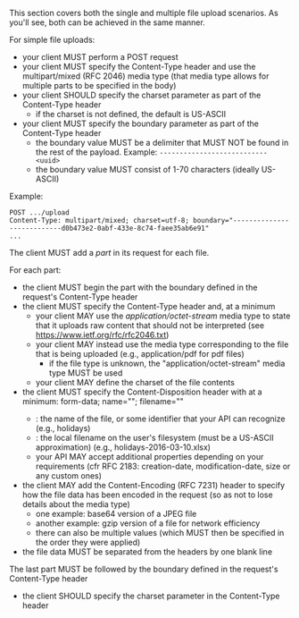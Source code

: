 This section covers both the single and multiple file upload scenarios. As you'll see, both can be achieved in the same manner.

For simple file uploads:
* your client MUST perform a POST request
* your client MUST specify the Content-Type header and use the multipart/mixed (RFC 2046) media type (that media type allows for multiple parts to be specified in the body)
* your client SHOULD specify the charset parameter as part of the Content-Type header
  * if the charset is not defined, the default is US-ASCII
* your client MUST specify the boundary parameter as part of the Content-Type header
  * the boundary value MUST be a delimiter that MUST NOT be found in the rest of the payload. Example: `---------------------------<uuid>`
  * the boundary value MUST consist of 1-70 characters (ideally US-ASCII)

Example:
```
POST .../upload
Content-Type: multipart/mixed; charset=utf-8; boundary="---------------------------d0b473e2-0abf-433e-8c74-faee35ab6e91"
...
```

The client MUST add a _part_ in its request for each file.

For each part:
* the client MUST begin the part with the boundary defined in the request's Content-Type header
* the client MUST specify the Content-Type header and, at a minimum
  * your client MAY use the _application/octet-stream_ media type to state that it uploads raw content that should not be interpreted (see https://www.ietf.org/rfc/rfc2046.txt)
  * your client MAY instead use the media type corresponding to the file that is being uploaded (e.g., application/pdf for pdf files)
    * if the file type is unknown, the "application/octet-stream" media type MUST be used
  * your client MAY define the charset of the file contents
* the client MUST specify the Content-Disposition header with at a minimum: form-data; name="<name>"; filename="<filename>"
  * <name>: the name of the file, or some identifier that your API can recognize (e.g., holidays)
  * <filename>: the local filename on the user's filesystem (must be a US-ASCII approximation) (e.g., holidays-2016-03-10.xlsx)
  * your API MAY accept additional properties depending on your requirements (cfr RFC 2183: creation-date, modification-date, size or any custom ones)
* the client MAY add the Content-Encoding (RFC 7231) header to specify how the file data has been encoded in the request (so as not to lose details about the media type)
  * one example: base64 version of a JPEG file
  * another example: gzip version of a file for network efficiency
  * there can also be multiple values (which MUST then be specified in the order they were applied)
* the file data MUST be separated from the headers by one blank line

The last part MUST be followed by the boundary defined in the request's Content-Type header
* the client SHOULD specify the charset parameter in the Content-Type header